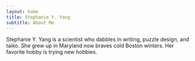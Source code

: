 ```yaml
---
layout: home
title: Stephanie Y. Yang
subtitle: About Me
---
```


Stephanie Y. Yang is a scientist who dabbles in writing, puzzle design, and taiko. She grew up in Maryland now braves cold Boston winters. Her favorite hobby is trying new hobbies.